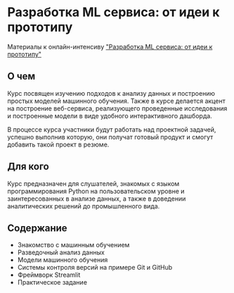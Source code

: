 # Разработка ML сервиса: от идеи к прототипу
Материалы к онлайн-интенсиву ["Разработка ML сервиса: от идеи к прототипу"](https://stepik.org/course/176820/promo)

## О чем
Курс посвящен изучению подходов к анализу данных и построению простых моделей машинного обучения. Также в курсе делается акцент на построение веб-сервиса, реализующего проведенные исследования и построенные модели в виде удобного интерактивного дашборда.

В процессе курса участники будут работать над проектной задачей, успешно выполнив которую, они получат готовый продукт и смогут добавить такой проект в резюме.

## Для кого
Курс предназначен для слушателей, знакомых с языком программирования Python на пользовательском уровне и заинтересованных в анализе данных, а также в доведении аналитических решений до промышленного вида.

## Содержание

- Знакомство с машинным обучением
- Разведочный анализ данных
- Модели машинного обучения
- Системы контроля версий на примере Git и GitHub
- Фреймворк Streamlit
- Практическое задание
